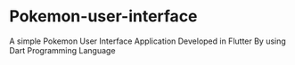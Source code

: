 # Pokemon-user-interface
A simple Pokemon User Interface Application Developed in Flutter By using Dart Programming Language
